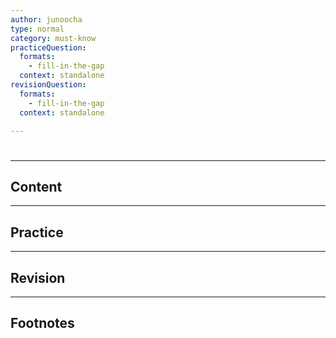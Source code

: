 ```yaml
---
author: junoocha
type: normal
category: must-know
practiceQuestion:
  formats:
    - fill-in-the-gap
  context: standalone
revisionQuestion:
  formats:
    - fill-in-the-gap
  context: standalone

---
```


# 
---

## Content


---

## Practice

---

## Revision


---

## Footnotes

